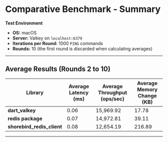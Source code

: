 # Comparative Benchmark - Summary

**Test Environment**  
- **OS:** macOS  
- **Server:** Valkey on `localhost:6379`  
- **Iterations per Round:** 1000 `PING` commands  
- **Rounds:** 10 (the first round is discarded when calculating averages)

---

## Average Results (Rounds 2 to 10)

| Library                    | Average Latency (ms) | Average Throughput (ops/sec) | Average Memory Change (KB) |
|----------------------------|----------------------|------------------------------|----------------------------|
| **dart_valkey**            | 0.06                 | 15,969.92                    | 17.78                      |
| **redis package**          | 0.07                 | 14,972.81                    | 39.11                      |
| **shorebird_redis_client** | 0.08                 | 12,654.19                    | 216.89                     |

---
 
